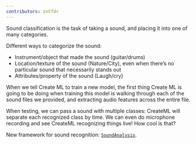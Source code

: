```yaml
---
contributors: zntfdr
---
```


Sound classification is the task of taking a sound, and placing it into one of many categories. 

Different ways to categorize the sound:

- Instrument/object that made the sound (guitar/drums)
- Location/texture of the sound (Nature/City), even when there’s no particular sound that necessarily stands out
- Attributes/property of the sound (Laugh/cry)

When we tell Create ML to train a new model, the first thing Create ML is going to be doing when training this model is walking through each of the sound files we provided, and extracting audio features across the entire file.

When testing, we can pass a sound with multiple classes: CreateML will separate each recognized class by time. We can even do microphone recording and see CreateML recognizing things live! How cool is that?

New framework for sound recognition: [`SoundAnalysis`](https://developer.apple.com/documentation/soundanalysis).
